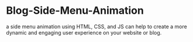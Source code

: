 # Blog-Side-Menu-Animation
 a side menu animation using HTML, CSS, and JS can help to create a more dynamic and engaging user experience on your website or blog.

